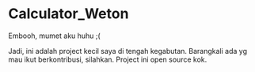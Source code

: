 # Calculator_Weton
Embooh, mumet aku huhu ;(


Jadi, ini adalah project kecil saya di tengah kegabutan.
Barangkali ada yg mau ikut berkontribusi, silahkan. Project ini open source kok. 
